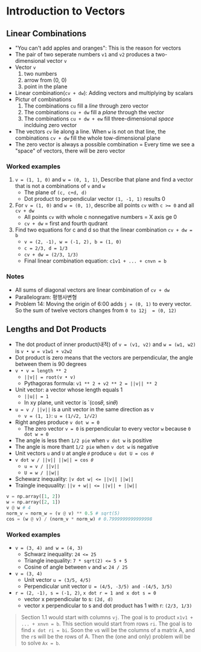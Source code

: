 # Introduction to Vectors

## Linear Combinations

- "You can't add apples and oranges": This is the reason for vectors
- The pair of two seperate numbers `v1` and `v2` produces a two-dimensional vector `v`
- Vector `v`
    1. two numbers
    2. arrow from (0, 0)
    3. point in the plane
- Linear combination(`cv + dw`): Adding vectors and multiplying by scalars
- Pictur of combinations
    1. The combinations `cu` fill a *line* through zero vector
    2. The combinations `cu + dw` fill a *plane* through the vector
    3. The combinations `cu + dw + ew` fill three-dimensional *space* inclduing zero vector
- The vectors `cv` lie along a line. When `w` is not on that line, the combinations `cv + dw` fill the whole tow-dimensional plane
- The zero vector is always a possible combination = Every time we see a "space" of vectors, there will be zero vector

### Worked examples

1. `v = (1, 1, 0)` and `w = (0, 1, 1)`, Describe that plane and find a vector that is not a combinations of `v` and `w`
    - The plane of `(c, c+d, d)`
    - Dot product to perpendicular vector `(1, -1, 1)` results 0
2. For `v = (1, 0)` and `w = (0, 1)`, describe all points `cv` with `c >= 0` and all `cv + dw`
    - All points `cv` with whole c nonnegative numbers = X axis ge 0
    - `cv + dw` = first and fourth qudrant
3. Find two equations for c and d so that the linear combination `cv + dw = b`
    - `v = (2, -1), w = (-1, 2), b = (1, 0)`
    - `c = 2/3, d = 1/3`
    - `cv + dw = (2/3, 1/3)`
    - Final linear combination equation: `c1v1 + ... + cnvn = b`

### Notes

- All sums of diagonal vectors are linear combination of `cv + dw`
- Parallelogram: 평행사변형
- Problem 14: Moving the origin of 6:00 adds `j = (0, 1)` to every vector. So the sum of twelve vectors changes from `0 to 12j  = (0, 12)`


## Lengths and Dot Products

- The dot product of inner product(내적) of `v = (v1, v2)` and `w = (w1, w2)` is `v • w = v1w1 + v2w2`
- Dot product is zero means that the vectors are perpendicular, the angle between them is 90 degrees
- `v • v = length ** 2`
    - `||v|| = root(v • v)`
    - Pythagoras formula: `v1 ** 2 + v2 ** 2 = ||v|| ** 2`
- Unit vector: a vector whose length equals 1
    - `||u|| = 1`
    - In xy plane, unit vector is `(cos𝜃, sin𝜃)
- `u = v / ||v||` is a unit vector in the same direction as v
    - `v = (1, 1)`: `u = (1/√2, 1/√2)`
- Right angles produce `v dot w = 0`
    - The zero vector `v = 0` is perpendicular to every vector `w` because `0 dot w = 0`
- The angle is less then `1/2 pie` when `v dot w` is positive
- The angle is more thant `1/2 pie` when `v dot w` is negative
- Unit vectors `u` and `U` at angle `𝜃` produce `u dot U = cos 𝜃`
- `v dot w / ||v|| ||w|| = cos 𝜃`
    - `u = v / ||v||`
    - `U = w / ||w||`
- Schewarz inequality: `|v dot w| <= ||v|| ||w||`
- Traingle inequuality: `||v + w|| <= ||v|| + ||w||`

```python
v = np.array([1, 2])
w = np.array([2, 1])
v @ w # 4
norm_v = norm_w = (v @ v) ** 0.5 # sqrt(5)
cos = (w @ v) / (norm_v * norm_w) # 0.7999999999999998
```
### Worked examples

- `v = (3, 4) and w = (4, 3)`
    - Schwarz inequality: `24 <= 25`
    - Triangle inequality: `7 * sqrt(2) <= 5 + 5`
    - Cosine of angle between `v` and `w`: `24 / 25`
- `v = (3, 4)`
    - Unit vector `u = (3/5, 4/5)`
    - Perpendicular unit vector `U = (4/5, -3/5) and -(4/5, 3/5)`
- `r = (2, -1), s = (-1, 2)`, `x dot r = 1 and x dot s = 0`
    - vector x perpendicular to s: `(2d, d)`
    - vector x perpendicular to s and dot product has 1 with r: `(2/3, 1/3)`

> Section 1.1 would start with columns `vj`. The goal is to product `x1v1 + ... + xnvn = b`. This section would start from rows `ri`. The goal is to find `x dot ri = bi`. Soon the `v`s will be the columns of a matrix A, and the `r`s will be the rows of A. Then the (one and only) problem will be to solve `Ax = b`.

